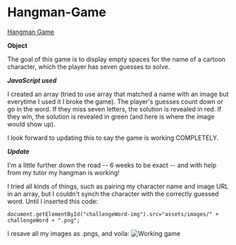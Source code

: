 # Hangman-Game
[Hangman Game](https://green64.github.io/Hangman-Game/)

**Object**

The goal of this game is to display empty spaces for the name of a cartoon character, which the player has seven guesses to solve.

***JavaScript used***

I created an array (tried to use array that matched a name with an image but everytime I used it I broke the game). The player's guesses count down or go in the word. If they miss seven letters, the solution is revealed in red. If they win, the solution is revealed in green (and here is where the image would show up).

I look forward to updating this to say the game is working COMPLETELY.

***Update***

I'm a little further down the road -- 6 weeks to be exact -- and with help from my tutor my hangman is working!

I tried all kinds of things, such as pairing my character name and image URL in an array, but I couldn't synch the character with the correctly guessed word. Until I inserted this code:

`document.getElementById("challengeWord-img").src="assets/images/" + challengeWord + ".png";`

I resave all my images as .pngs, and voila:
![Working game](https://green64.github.io/Hangman-Game/assets/images/working_game.png)
